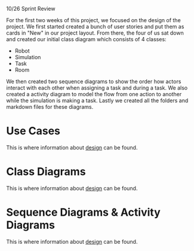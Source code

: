 10/26 Sprint Review

For the first two weeks of this project, we focused on the design of the project. 
We first started created a bunch of user stories and put them as cards in "New" in our project layout. 
From there, the four of us sat down and created our initial class diagram which consists of 4 classes: 

  - Robot
  - Simulation
  - Task
  - Room

We then created two sequence diagrams to show the order how actors interact with each other when assigning a task and during a task. 
We also created a activity diagram to model the flow from one action to another while the simulation is making a task. 
Lastly we created all the folders and markdown files for these diagrams.


# Use Cases
This is where information about [design](design/usecases/UseCases.md) can be found. 

# Class Diagrams
This is where information about [design](design/classDiagrams/ClassDiagrams.md) can be found. 

# Sequence Diagrams & Activity Diagrams
This is where information about [design](design/BehavioralDiagrams/BehavioralDiagrams.md) can be found. 
